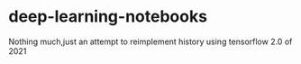 # deep-learning-notebooks

Nothing much,just an attempt to reimplement history using tensorflow 2.0 of 2021

